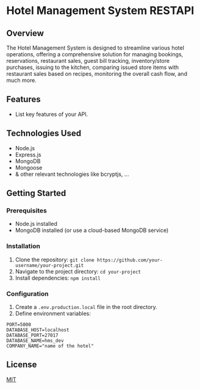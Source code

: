 # Hotel Management System RESTAPI

## Overview

The Hotel Management System is designed to streamline various hotel operations, offering a comprehensive solution for managing bookings, reservations, restaurant sales, guest bill tracking, inventory/store purchases, issuing to the kitchen, comparing issued store items with restaurant sales based on recipes, monitoring the overall cash flow, and much more.

## Features

- List key features of your API.

## Technologies Used

- Node.js
- Express.js
- MongoDB
- Mongoose
- & other relevant technologies like bcryptjs, ...

## Getting Started

### Prerequisites

- Node.js installed
- MongoDB installed (or use a cloud-based MongoDB service)

### Installation

1. Clone the repository: `git clone https://github.com/your-username/your-project.git`
2. Navigate to the project directory: `cd your-project`
3. Install dependencies: `npm install`

### Configuration

1. Create a `.env.production.local` file in the root directory.
2. Define environment variables:
  ```
  PORT=5000
  DATABASE_HOST=localhost
  DATABASE_PORT=27017
  DATABASE_NAME=hms_dev
  COMPANY_NAME="name of the hotel"
  ```

## License

[MIT](https://choosealicense.com/licenses/mit/)
